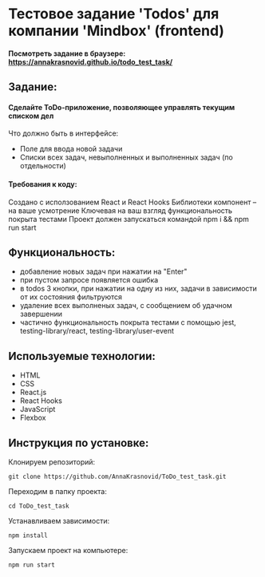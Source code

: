 # Тестовое задание 'Todos' для компании 'Mindbox' (frontend)

#### Посмотреть задание в браузере: https://annakrasnovid.github.io/todo_test_task/

## Задание:
#### Сделайте ToDo-приложение, позволяющее управлять текущим списком дел
Что должно быть в интерфейсе:
* Поле для ввода новой задачи
* Списки всех задач, невыполненных и выполненных задач (по отдельности)

#### Требования к коду:
Создано с исползованием React и React Hooks
Библиотеки компонент – на ваше усмотрение
Ключевая на ваш взгляд функциональность покрыта тестами
Проект должен запускаться командой npm i && npm run start

## Функциональность:
* добавление новых задач при нажатии на "Enter"
* при пустом запросе появляется ошибка
* в todos 3 кнопки, при нажатии на одну из них, задачи в зависимости от их состояния фильтруются
* удаление всех выполненых задач, с сообщением об удачном завершении
* частично функциональность покрыта тестами с помощью jest, testing-library/react, testing-library/user-event


## Используемые технологии:
* HTML
* CSS
* React.js
* React Hooks
* JavaScript
* Flexbox

## Инструкция по установке:
Клонируем репозиторий:
```
git clone https://github.com/AnnaKrasnovid/ToDo_test_task.git
```
Переходим в папку проекта:
```
cd ToDo_test_task
```
Устанавливаем зависимости:
```
npm install
```
Запускаем проект на компьютере:
```
npm run start
```

